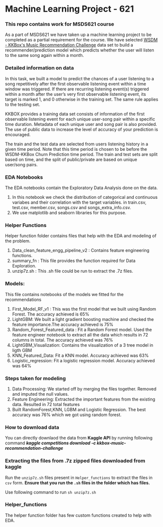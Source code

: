 # Machine Learning Project - 621
### This repo contains work for MSDS621 course 
As a part of MSDS621 we have taken up a machine learning project to be completed as a partial requirement for the course.
We have selected [WSDM - KKBox's Music Recommendation Challenge](https://www.kaggle.com/c/kkbox-music-recommendation-challenge) data set to build a recommender/prediction model which predicts whether the user will listen to the same song again within a month.

### Detailed information on data
In this task, we built a model to predict the chances of a user listening to a song repetitively after the first observable listening event within a time window was triggered. If there are recurring listening event(s) triggered within a month after the user’s very first observable listening event, its target is marked 1, and 0 otherwise in the training set. The same rule applies to the testing set.

KKBOX provides a training data set consists of information of the first observable listening event for each unique user-song pair within a specific time duration. Metadata of each unique user and song pair is also provided. The use of public data to increase the level of accuracy of your prediction is encouraged.

The train and the test data are selected from users listening history in a given time period. Note that this time period is chosen to be before the WSDM-KKBox Churn Prediction time period. The train and test sets are split based on time, and the split of public/private are based on unique user/song pairs.

### EDA Notebooks
The EDA notebooks contain the Exploratory Data Analysis done on the data. 
1. In this notebook we check the distribution of categorical and continuous variabes and their correlation with the target variables. in train.csv, test.csv, member.csv, songs.csv and songs_extra_info.csv.
2. We use matplotlib and seaborn libraries for this purpose.

### Helper Functions
Helper function folder contains files that help with the EDA and modeling of the problem.
1. Data_clean_feature_engg_pipeline_v2 : Contains feature engineering functions. 
2. summary_fn : This file provides the function required for Data Exploration.
3. unzip7z.sh : This .sh file could be run to extract the .7z files. 

### Models:
This file contains notebooks of the models we fitted for the recommendations
1. First_Model_RF_v1 : This was the first model that we built using Random Forest. The accuracy achieved is 65%
2. LightGBM: We built a light gradient boosting machine and checked the feature importance.The accuracy achieved is 75%
3. Random_Forest_Featured_data :  Fit a Random Forest model. Used the feature engineer notebook to extract all the data which results in 72 columns in total. The accuracy achieved was 76%
4. LightGBM_Visualization: Contains the visualization of a 3 tree model in ligth GBM
5. KNN_Featured_Data: Fit a KNN model. Accuracy achieved was 63%
6. Logistic_regression: Fit a logistic regression model. Accuracy achieved was 64%


### Steps taken for modeling
1. Data Processing: We started off by merging the files together. Removed and imputed the null values.
2. Feature Engineering: Extracted the important features from the existing data. Resulted in 72 total features
3. Built RandomForest,KNN, LGBM and Logistic Regression. The best accuracy was 76% which we got using random forest.

### How to download data
You can directly downlaod the data from **Kaggle API** by running following command ***kaggle competitions download -c kkbox-music-recommendation-challenge***

### Extracting the files from .7z zipped files downloaded from kaggle
Run the `unzip7z.sh` files present in `Helper_functions` to extract the files in `csv` form. **Ensure that you run the `.sh` files in the folder which has files.**

Use following command to run `sh unzip7z.sh`

### Helper_functions
The helper function folder has few custom functions created to help with EDA.


